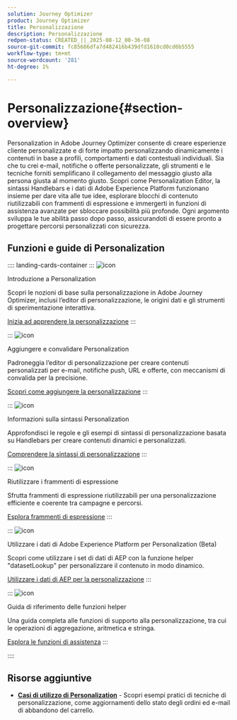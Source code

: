 ```yaml
---
solution: Journey Optimizer
product: Journey Optimizer
title: Personalizzazione
description: Personalizzazione
redpen-status: CREATED_||_2025-08-12_00-36-08
source-git-commit: fc85686dfa7d482416b439dfd1610cd0cd6b5555
workflow-type: tm+mt
source-wordcount: '281'
ht-degree: 1%

---
```



# Personalizzazione{#section-overview}

Personalization in Adobe Journey Optimizer consente di creare esperienze cliente personalizzate e di forte impatto personalizzando dinamicamente i contenuti in base a profili, comportamenti e dati contestuali individuali. Sia che tu crei e-mail, notifiche o offerte personalizzate, gli strumenti e le tecniche forniti semplificano il collegamento del messaggio giusto alla persona giusta al momento giusto. Scopri come Personalization Editor, la sintassi Handlebars e i dati di Adobe Experience Platform funzionano insieme per dare vita alle tue idee, esplorare blocchi di contenuto riutilizzabili con frammenti di espressione e immergerti in funzioni di assistenza avanzate per sbloccare possibilità più profonde. Ogni argomento sviluppa le tue abilità passo dopo passo, assicurandoti di essere pronto a progettare percorsi personalizzati con sicurezza.

## Funzioni e guide di Personalization

:::: landing-cards-container
:::
![icon](https://cdn.experienceleague.adobe.com/icons/circle-play.svg)

Introduzione a Personalization

Scopri le nozioni di base sulla personalizzazione in Adobe Journey Optimizer, inclusi l’editor di personalizzazione, le origini dati e gli strumenti di sperimentazione interattiva.

[Inizia ad apprendere la personalizzazione](../using/personalization/personalize.md)
:::

:::
![icon](https://cdn.experienceleague.adobe.com/icons/list-check.svg)

Aggiungere e convalidare Personalization

Padroneggia l’editor di personalizzazione per creare contenuti personalizzati per e-mail, notifiche push, URL e offerte, con meccanismi di convalida per la precisione.

[Scopri come aggiungere la personalizzazione](../using/personalization/personalization-build-expressions.md)
:::

:::
![icon](https://cdn.experienceleague.adobe.com/icons/code-branch.svg)

Informazioni sulla sintassi Personalization

Approfondisci le regole e gli esempi di sintassi di personalizzazione basata su Handlebars per creare contenuti dinamici e personalizzati.

[Comprendere la sintassi di personalizzazione](../using/personalization/personalization-syntax.md)
:::

:::
![icon](https://cdn.experienceleague.adobe.com/icons/puzzle-piece.svg)

Riutilizzare i frammenti di espressione

Sfrutta frammenti di espressione riutilizzabili per una personalizzazione efficiente e coerente tra campagne e percorsi.

[Esplora frammenti di espressione](../using/personalization/use-expression-fragments.md)
:::

:::
![icon](https://cdn.experienceleague.adobe.com/icons/database.svg)

Utilizzare i dati di Adobe Experience Platform per Personalization (Beta)

Scopri come utilizzare i set di dati di AEP con la funzione helper &quot;datasetLookup&quot; per personalizzare il contenuto in modo dinamico.

[Utilizzare i dati di AEP per la personalizzazione](../using/personalization/aep-data-perso.md)
:::

:::
![icon](https://cdn.experienceleague.adobe.com/icons/screwdriver-wrench.svg)

Guida di riferimento delle funzioni helper

Una guida completa alle funzioni di supporto alla personalizzazione, tra cui le operazioni di aggregazione, aritmetica e stringa.

[Esplora le funzioni di assistenza](functions-landing-page.md)
:::

::::


## Risorse aggiuntive

- **[Casi di utilizzo di Personalization](personalization-use-cases-landing-page.md)** - Scopri esempi pratici di tecniche di personalizzazione, come aggiornamenti dello stato degli ordini ed e-mail di abbandono del carrello.
